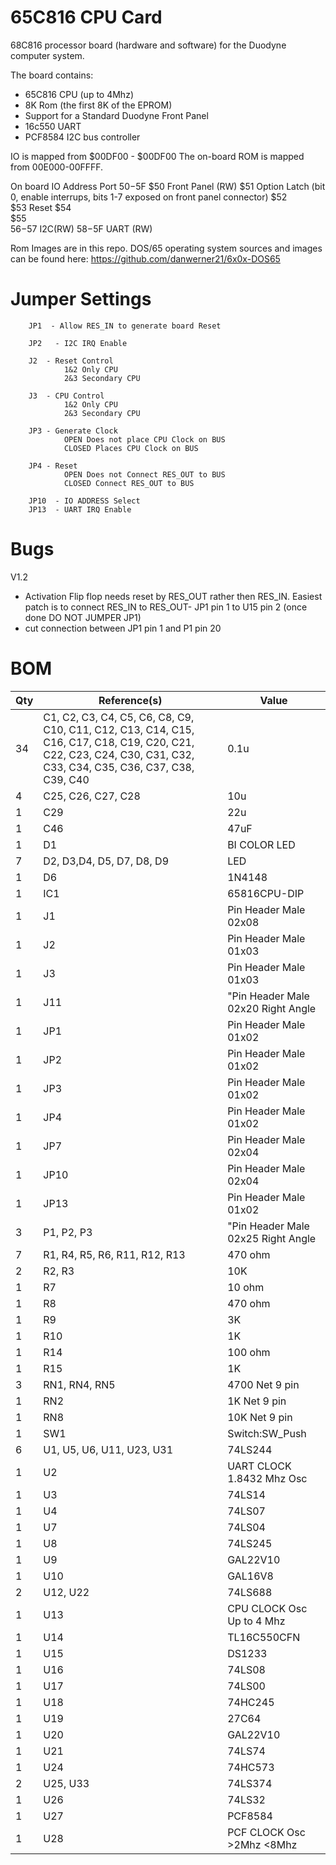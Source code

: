 # 65C816 CPU Card
68C816 processor board (hardware and software) for the Duodyne computer system.

The board contains:
* 65C816 CPU (up to 4Mhz)
* 8K Rom (the first 8K of the EPROM)
* Support for a Standard Duodyne Front Panel
* 16c550 UART
* PCF8584 I2C bus controller


IO is mapped from $00DF00 - $00DF00
The on-board ROM is mapped from 00E000-00FFFF.

On board IO Address Port $50-$5F
$50	     Front Panel (RW)
$51	     Option Latch (bit 0, enable interrups, bits 1-7 exposed on front panel connector)
$52	     
$53	     Reset
$54          
$55      
$56-$57 I2C(RW)
$58-$5F UART (RW)

Rom Images are in this repo.   DOS/65 operating system sources and images can be found here: https://github.com/danwerner21/6x0x-DOS65


# Jumper Settings
        JP1  - Allow RES_IN to generate board Reset

        JP2   - I2C IRQ Enable

        J2  - Reset Control
                1&2 Only CPU
                2&3 Secondary CPU
                
        J3  - CPU Control
                1&2 Only CPU
                2&3 Secondary CPU

        JP3 - Generate Clock
                OPEN Does not place CPU Clock on BUS
                CLOSED Places CPU Clock on BUS

        JP4 - Reset
                OPEN Does not Connect RES_OUT to BUS
                CLOSED Connect RES_OUT to BUS

        JP10  - IO ADDRESS Select
        JP13  - UART IRQ Enable
        


# Bugs

V1.2
* Activation Flip flop needs reset by RES_OUT rather then RES_IN.   Easiest patch is to connect RES_IN to RES_OUT-  JP1 pin 1 to U15 pin 2 (once done DO NOT JUMPER JP1)
* cut connection between JP1 pin 1 and P1 pin 20

# BOM

Qty|Reference(s)|Value
--- | ----------- | -----
34|C1, C2, C3, C4, C5, C6, C8, C9, C10, C11, C12, C13, C14, C15, C16, C17, C18, C19, C20, C21, C22, C23, C24, C30, C31, C32, C33, C34, C35, C36, C37, C38, C39, C40|0.1u
4|C25, C26, C27, C28|10u
1|C29|22u
1|C46|47uF
1|D1|BI COLOR LED
7|D2, D3,D4, D5, D7, D8, D9|LED
1|D6|1N4148
1|IC1|65816CPU-DIP
1|J1|Pin Header Male 02x08
1|J2|Pin Header Male  01x03
1|J3|Pin Header Male 01x03
1|J11|"Pin Header Male 02x20 Right Angle| Shrouded"
1|JP1|Pin Header Male 01x02
1|JP2|Pin Header Male 01x02
1|JP3|Pin Header Male 01x02
1|JP4|Pin Header Male 01x02
1|JP7|Pin Header Male 02x04
1|JP10|Pin Header Male 02x04
1|JP13|Pin Header Male 01x02
3|P1, P2, P3|"Pin Header Male 02x25 Right Angle| Shrouded"
7|R1, R4, R5, R6, R11, R12, R13|470 ohm
2|R2, R3|10K
1|R7|10 ohm
1|R8|470 ohm
1|R9|3K
1|R10|1K
1|R14|100 ohm
1|R15|1K
3|RN1, RN4, RN5|4700 Net 9 pin
1|RN2|1K Net 9 pin
1|RN8|10K  Net 9 pin
1|SW1|Switch:SW_Push
6|U1, U5, U6, U11, U23, U31|74LS244
1|U2|UART CLOCK 1.8432 Mhz Osc
1|U3|74LS14
1|U4|74LS07
1|U7|74LS04
1|U8|74LS245
1|U9|GAL22V10
1|U10|GAL16V8
2|U12, U22|74LS688
1|U13|CPU CLOCK Osc Up to 4 Mhz
1|U14|TL16C550CFN 
1|U15|DS1233
1|U16|74LS08
1|U17|74LS00
1|U18|74HC245
1|U19|27C64
1|U20|GAL22V10
1|U21|74LS74
1|U24|74HC573
2|U25, U33|74LS374
1|U26|74LS32
1|U27|PCF8584
1|U28|PCF CLOCK Osc >2Mhz <8Mhz
